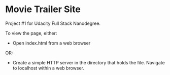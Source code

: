 # Movie Trailer Site

Project #1 for Udacity Full Stack Nanodegree.

To view the page, either: 

* Open index.html from a web browser
 
 OR:
 
* Create a simple HTTP server in the directory that holds the file. Navigate to localhost within a web browser.
 
 